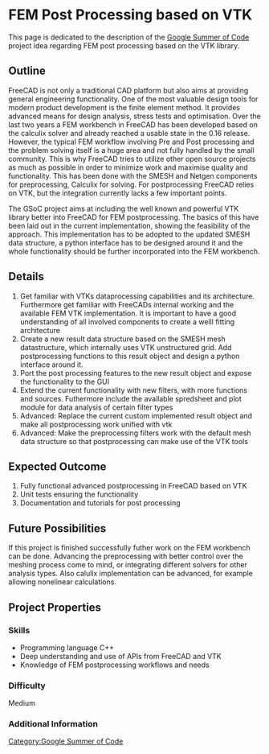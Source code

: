 # FEM Post Processing based on VTK

This page is dedicated to the description of the [Google Summer of Code](Google_Summer_of_Code.md) project idea regarding FEM post processing based on the VTK library.

## Outline

FreeCAD is not only a traditional CAD platform but also aims at providing general engineering functionality. One of the most valuable design tools for modern product development is the finite element method. It provides advanced means for design analysis, stress tests and optimisation. Over the last two years a FEM workbench in FreeCAD has been developed based on the calculix solver and already reached a usable state in the 0.16 release. However, the typical FEM workflow involving Pre and Post processing and the problem solving itself is a huge area and not fully handled by the small community. This is why FreeCAD tries to utilize other open source projects as much as possible in order to minimize work and maximise quality and functionality. This has been done with the SMESH and Netgen components for preprocessing, Calculix for solving. For postprocessing FreeCAD relies on VTK, but the integration currently lacks a few important points.

The GSoC project aims at including the well known and powerful VTK library better into FreeCAD for FEM postprocessing. The basics of this have been laid out in the current implementation, showing the feasibility of the approach. This implementation has to be adopted to the updated SMESH data structure, a python interface has to be designed around it and the whole functionality should be further incorporated into the FEM workbench.

## Details

1.  Get familiar with VTKs dataprocessing capabilities and its architecture. Furthermore get familiar with FreeCADs internal working and the available FEM VTK implementation. It is important to have a good understanding of all involved components to create a welll fitting architecture
2.  Create a new result data structure based on the SMESH mesh datastructure, which internally uses VTK unstructured grid. Add postprocessing functions to this result object and design a python interface around it.
3.  Port the post processing features to the new result object and expose the functionality to the GUI
4.  Extend the current functionality with new filters, with more functions and sources. Futhermore include the available spredsheet and plot module for data analysis of certain filter types
5.  Advanced: Replace the current custom implemented result object and make all postprocessing work unified with vtk
6.  Advanced: Make the preprocessing filters work with the default mesh data structure so that postprocessing can make use of the VTK tools

## Expected Outcome 

1.  Fully functional advanced postprocessing in FreeCAD based on VTK
2.  Unit tests ensuring the functionality
3.  Documentation and tutorials for post processing

## Future Possibilities 

If this project is finished successfully futher work on the FEM workbench can be done. Advancing the preprocessing with better control over the meshing process come to mind, or integrating different solvers for other analysis types. Also calulix implementation can be advanced, for example allowing nonelinear calculations.

## Project Properties 

### Skills

-   Programming language C++
-   Deep understanding and use of APIs from FreeCAD and VTK
-   Knowledge of FEM postprocessing workflows and needs

### Difficulty

Medium

### Additional Information 

[Category:Google Summer of Code](Category:Google_Summer_of_Code.md)

